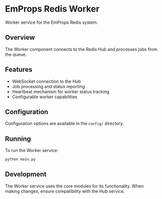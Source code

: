# EmProps Redis Worker

Worker service for the EmProps Redis system.

## Overview

The Worker component connects to the Redis Hub and processes jobs from the queue.

## Features

- WebSocket connection to the Hub
- Job processing and status reporting
- Heartbeat mechanism for worker status tracking
- Configurable worker capabilities

## Configuration

Configuration options are available in the `config/` directory.

## Running

To run the Worker service:

```bash
python main.py
```

## Development

The Worker service uses the core modules for its functionality. When making changes, ensure compatibility with the Hub service.
